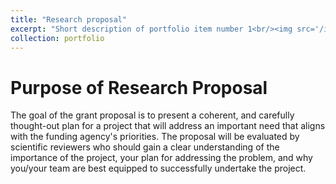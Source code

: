 ```yaml
---
title: "Research proposal"
excerpt: "Short description of portfolio item number 1<br/><img src='/images/500x300.png'>"
collection: portfolio
---
```



# Purpose of Research Proposal
The goal of the grant proposal is to present a coherent, and carefully thought-out plan for a project that will address an important need that aligns with the funding agency's priorities. The proposal will be evaluated by scientific reviewers who should gain a clear understanding of the importance of the project, your plan for addressing the problem, and why you/your team are best equipped to successfully undertake the project. 
